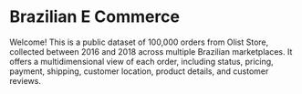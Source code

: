 # Brazilian E Commerce
Welcome! This is a public dataset of 100,000 orders from Olist Store, collected between 2016 and 2018 across multiple Brazilian marketplaces. It offers a multidimensional view of each order, including status, pricing, payment, shipping, customer location, product details, and customer reviews.
